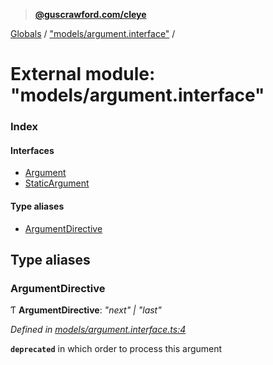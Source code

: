 > **[@guscrawford.com/cleye](../README.md)**

[Globals](../globals.md) / ["models/argument.interface"](_models_argument_interface_.md) /

# External module: "models/argument.interface"

### Index

#### Interfaces

* [Argument](../interfaces/_models_argument_interface_.argument.md)
* [StaticArgument](../interfaces/_models_argument_interface_.staticargument.md)

#### Type aliases

* [ArgumentDirective](_models_argument_interface_.md#argumentdirective)

## Type aliases

###  ArgumentDirective

Ƭ **ArgumentDirective**: *"next" | "last"*

*Defined in [models/argument.interface.ts:4](https://github.com/guscrawford-com/cleye/blob/c919695/src/models/argument.interface.ts#L4)*

**`deprecated`** in which order to process this argument